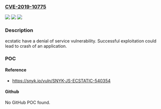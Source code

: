 ### [CVE-2019-10775](https://cve.mitre.org/cgi-bin/cvename.cgi?name=CVE-2019-10775)
![](https://img.shields.io/static/v1?label=Product&message=ecstatic&color=blue)
![](https://img.shields.io/static/v1?label=Version&message=n%2Fa&color=blue)
![](https://img.shields.io/static/v1?label=Vulnerability&message=Denial%20of%20Service&color=brighgreen)

### Description

ecstatic have a denial of service vulnerability. Successful exploitation could lead to crash of an application.

### POC

#### Reference
- https://snyk.io/vuln/SNYK-JS-ECSTATIC-540354

#### Github
No GitHub POC found.

